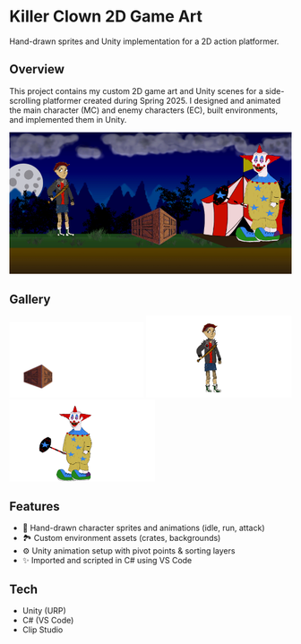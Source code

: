 # Killer Clown 2D Game Art
Hand-drawn sprites and Unity implementation for a 2D action platformer.

## Overview
This project contains my custom 2D game art and Unity scenes for a side-scrolling platformer created during Spring 2025.
I designed and animated the main character (MC) and enemy characters (EC), built environments, and implemented them in Unity.


<p align="center">
  <img src="Assets/Sprites/banner.png" width="720" alt="Game Banner">
</p>

## Gallery

<p>
<img src="Assets/Sprites/Crate/Becerra_Carissa_asset%201.png" width="240" alt="Crate">
<img src="Assets/GIFs/mc.gif" width="260" alt="Main Character Animation">
<img src="Assets/GIFs/ec.gif" width="260" alt="Enemy Character Animation">
</p>


## Features
- 🎨 Hand-drawn character sprites and animations (idle, run, attack)
- 🏞️ Custom environment assets (crates, backgrounds)
- ⚙️ Unity animation setup with pivot points & sorting layers
- ✨ Imported and scripted in C# using VS Code



## Tech
- Unity (URP)
- C# (VS Code)
- Clip Studio
  



